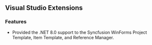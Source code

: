 ## Visual Studio Extensions

### Features

- Provided the .NET 8.0 support to the Syncfusion WinForms Project Template, Item Template, and Reference Manager.